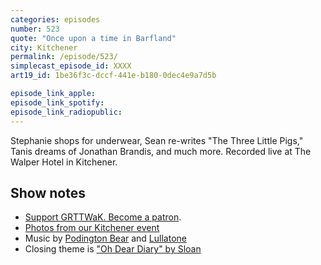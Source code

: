 ```yaml
---
categories: episodes
number: 523
quote: "Once upon a time in Barfland"
city: Kitchener
permalink: /episode/523/
simplecast_episode_id: XXXX
art19_id: 1be36f3c-dccf-441e-b180-0dec4e9a7d5b

episode_link_apple: 
episode_link_spotify: 
episode_link_radiopublic: 
---
```


Stephanie shops for underwear, Sean re-writes "The Three Little Pigs," Tanis dreams of Jonathan Brandis, and much more. Recorded live at The Walper Hotel in Kitchener.

## Show notes
* [Support GRTTWaK. Become a patron](https://grownupsreadthingstheywroteaskids.com/support/?utm_source=podcast&utm_medium=referral&utm_campaign=523).
* [Photos from our Kitchener event](https://www.facebook.com/media/set/?set=a.10156222379913600&type=1&l=2dc3b95041)
* Music by [Podington Bear](https://geo.itunes.apple.com/us/artist/podington-bear/id250459572?at=10lR7u&mt=1&app=music) and [Lullatone](https://geo.itunes.apple.com/us/artist/lullatone/id34467705?at=10lR7u&mt=1&app=music)
* Closing theme is ["Oh Dear Diary" by Sloan](http://sloan.spinshop.com/details/9850)
